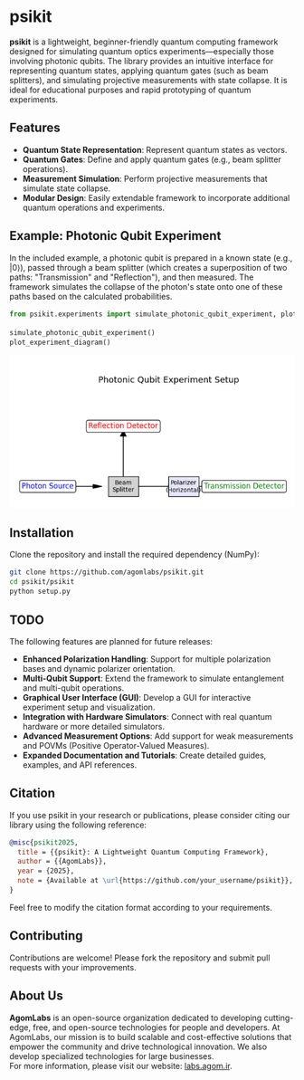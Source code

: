 # psikit

**psikit** is a lightweight, beginner-friendly quantum computing framework designed for simulating quantum optics experiments—especially those involving photonic qubits. The library provides an intuitive interface for representing quantum states, applying quantum gates (such as beam splitters), and simulating projective measurements with state collapse. It is ideal for educational purposes and rapid prototyping of quantum experiments.

## Features

- **Quantum State Representation**: Represent quantum states as vectors.
- **Quantum Gates**: Define and apply quantum gates (e.g., beam splitter operations).
- **Measurement Simulation**: Perform projective measurements that simulate state collapse.
- **Modular Design**: Easily extendable framework to incorporate additional quantum operations and experiments.

## Example: Photonic Qubit Experiment

In the included example, a photonic qubit is prepared in a known state (e.g., |0⟩), passed through a beam splitter (which creates a superposition of two paths: "Transmission" and "Reflection"), and then measured. The framework simulates the collapse of the photon's state onto one of these paths based on the calculated probabilities.

```py
from psikit.experiments import simulate_photonic_qubit_experiment, plot_experiment_diagram

simulate_photonic_qubit_experiment()
plot_experiment_diagram()
```
![Figure](./example.png)

## Installation

Clone the repository and install the required dependency (NumPy):

```bash
git clone https://github.com/agomlabs/psikit.git
cd psikit/psikit
python setup.py
```

## TODO

The following features are planned for future releases:

- **Enhanced Polarization Handling**: Support for multiple polarization bases and dynamic polarizer orientation.
- **Multi-Qubit Support**: Extend the framework to simulate entanglement and multi-qubit operations.
- **Graphical User Interface (GUI)**: Develop a GUI for interactive experiment setup and visualization.
- **Integration with Hardware Simulators**: Connect with real quantum hardware or more detailed simulators.
- **Advanced Measurement Options**: Add support for weak measurements and POVMs (Positive Operator-Valued Measures).
- **Expanded Documentation and Tutorials**: Create detailed guides, examples, and API references.


## Citation
If you use psikit in your research or publications, please consider citing our library using the following reference:
```bibtex
@misc{psikit2025,
  title = {{psikit}: A Lightweight Quantum Computing Framework},
  author = {{AgomLabs}},
  year = {2025},
  note = {Available at \url{https://github.com/your_username/psikit}},
}
```
Feel free to modify the citation format according to your requirements.

## Contributing
Contributions are welcome! Please fork the repository and submit pull requests with your improvements.

## About Us
**AgomLabs** is an open-source organization dedicated to developing cutting-edge, free, and open-source technologies for people and developers. At AgomLabs, our mission is to build scalable and cost-effective solutions that empower the community and drive technological innovation. We also develop specialized technologies for large businesses.  
For more information, please visit our website: [labs.agom.ir](https://labs.agom.ir).
